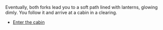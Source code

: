 Eventually, both forks lead you to a soft path lined with lanterns, glowing dimly. You follow it and arrive at a cabin in a clearing.

- [Enter the cabin](./the_cabin.md)